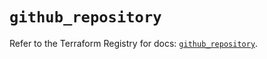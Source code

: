 # `github_repository`

Refer to the Terraform Registry for docs: [`github_repository`](https://registry.terraform.io/providers/integrations/github/6.4.0/docs/resources/repository).
